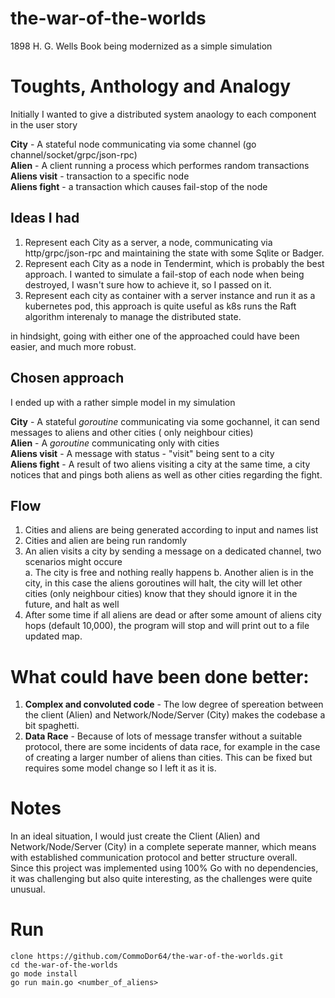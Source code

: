 # the-war-of-the-worlds

1898 H. G. Wells Book being modernized as a simple simulation

# Toughts, Anthology and Analogy

Initially I wanted to give a distributed system anaology to each component in the user story

**City** - A stateful node communicating via some channel (go channel/socket/grpc/json-rpc)  
**Alien** - A client running a process which performes random transactions  
**Aliens visit** - transaction to a specific node  
**Aliens fight** - a transaction which causes fail-stop of the node

## Ideas I had

1. Represent each City as a server, a node, communicating via http/grpc/json-rpc and maintaining the state with some Sqlite or Badger.
2. Represent each City as a node in Tendermint, which is probably the best approach. I wanted to simulate a fail-stop of each node when being destroyed, I wasn't sure how to achieve it, so I passed on it.
3. Represent each city as container with a server instance and run it as a kubernetes pod, this approach is quite useful as k8s runs the Raft algorithm interenaly to manage the distributed state.

in hindsight, going with either one of the approached could have been easier, and much more robust.

## Chosen approach

I ended up with a rather simple model in my simulation

**City** - A stateful _goroutine_ communicating via some gochannel, it can send messages to aliens and other cities ( only neighbour cities)  
**Alien** - A _goroutine_ communicating only with cities  
**Aliens visit** - A message with status - "visit" being sent to a city  
**Aliens fight** - A result of two aliens visiting a city at the same time, a city notices that and pings both aliens as well as other cities regarding the fight.

## Flow

1. Cities and aliens are being generated according to input and names list
2. Cities and alien are being run randomly
3. An alien visits a city by sending a message on a dedicated channel, two scenarios might occure  
   a. The city is free and nothing really happens
   b. Another alien is in the city, in this case the aliens goroutines will halt, the city will let other cities (only neighbour cities) know that they should ignore it in the future, and halt as well
4. After some time if all aliens are dead or after some amount of aliens city hops (default 10,000), the program will stop and will print out to a file updated map.

# What could have been done better:

1. **Complex and convoluted code** - The low degree of spereation between the client (Alien) and Network/Node/Server (City) makes the codebase a bit spaghetti.
2. **Data Race** - Because of lots of message transfer without a suitable protocol, there are some incidents of data race, for example in the case of creating a larger number of aliens than cities. This can be fixed but requires some model change so I left it as it is.

# Notes

In an ideal situation, I would just create the Client (Alien) and Network/Node/Server (City) in a complete seperate manner, which means with established communication protocol and better structure overall.  
Since this project was implemented using 100% Go with no dependencies, it was challenging but also quite interesting, as the challenges were quite unusual.

# Run

`clone https://github.com/CommoDor64/the-war-of-the-worlds.git`  
`cd the-war-of-the-worlds`  
`go mode install`  
`go run main.go <number_of_aliens>`
